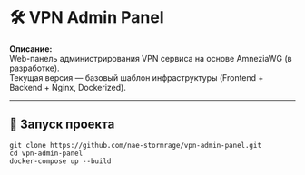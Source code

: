# 🛠 VPN Admin Panel

**Описание:**  
Web-панель администрирования VPN сервиса на основе AmneziaWG (в разработке).  
Текущая версия — базовый шаблон инфраструктуры (Frontend + Backend + Nginx, Dockerized).

---

## 🚀 Запуск проекта

```shell
git clone https://github.com/nae-stormrage/vpn-admin-panel.git
cd vpn-admin-panel
docker-compose up --build


